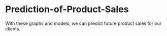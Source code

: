 # Prediction-of-Product-Sales

With these graphs and models, we can predict future product sales for our clients.


